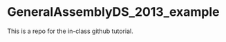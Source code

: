 GeneralAssemblyDS_2013_example
==============================

This is a repo for the in-class github tutorial.
